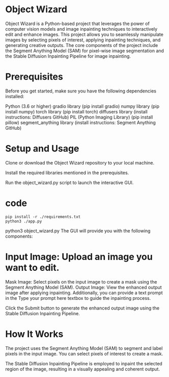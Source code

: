 # Object Wizard
Object Wizard is a Python-based project that leverages the power of computer vision models and image inpainting techniques to interactively edit and enhance images. This project allows you to seamlessly manipulate images by selecting pixels of interest, applying inpainting techniques, and generating creative outputs. The core components of the project include the Segment Anything Model (SAM) for pixel-wise image segmentation and the Stable Diffusion Inpainting Pipeline for image inpainting.

# Prerequisites
Before you get started, make sure you have the following dependencies installed:

Python (3.6 or higher)
gradio library (pip install gradio)
numpy library (pip install numpy)
torch library (pip install torch)
diffusers library (install instructions: Diffusers GitHub)
PIL (Python Imaging Library) (pip install pillow)
segment_anything library (install instructions: Segment Anything GitHub)
# Setup and Usage
Clone or download the Object Wizard repository to your local machine.

Install the required libraries mentioned in the prerequisites.

Run the object_wizard.py script to launch the interactive GUI.


# code
```
pip install -r ./requirements.txt
python3 ./app.py
```
python3 object_wizard.py
The GUI will provide you with the following components:

# Input Image: Upload an image you want to edit.
Mask Image: Select pixels on the input image to create a mask using the Segment Anything Model (SAM).
Output Image: View the enhanced output image after applying inpainting.
Additionally, you can provide a text prompt in the Type your prompt here textbox to guide the inpainting process.

Click the Submit button to generate the enhanced output image using the Stable Diffusion Inpainting Pipeline.

# How It Works
The project uses the Segment Anything Model (SAM) to segment and label pixels in the input image. You can select pixels of interest to create a mask.

The Stable Diffusion Inpainting Pipeline is employed to inpaint the selected region of the image, resulting in a visually appealing and coherent output.

